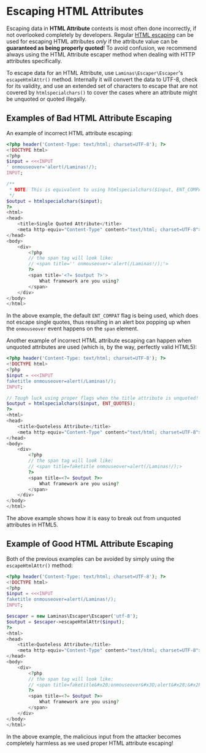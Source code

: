 # Escaping HTML Attributes

Escaping data in **HTML Attribute** contexts is most often done incorrectly, if
not overlooked completely by developers. Regular [HTML
escaping](escaping-html.md) can be used for escaping HTML attributes *only* if
the attribute value can be **guaranteed as being properly quoted**! To avoid
confusion, we recommend always using the HTML Attribute escaper method when
dealing with HTTP attributes specifically.

To escape data for an HTML Attribute, use `Laminas\Escaper\Escaper`'s
`escapeHtmlAttr()` method.  Internally it will convert the data to UTF-8, check
for its validity, and use an extended set of characters to escape that are not
covered by `htmlspecialchars()` to cover the cases where an attribute might be
unquoted or quoted illegally.

## Examples of Bad HTML Attribute Escaping

An example of incorrect HTML attribute escaping:

```php
<?php header('Content-Type: text/html; charset=UTF-8'); ?>
<!DOCTYPE html>
<?php
$input = <<<INPUT
' onmouseover='alert(/Laminas!/);
INPUT;

/**
 * NOTE: This is equivalent to using htmlspecialchars($input, ENT_COMPAT)
 */
$output = htmlspecialchars($input);
?>
<html>
<head>
    <title>Single Quoted Attribute</title>
    <meta http-equiv="Content-Type" content="text/html; charset=UTF-8">
</head>
<body>
    <div>
        <?php
        // the span tag will look like:
        // <span title='' onmouseover='alert(/Laminas!/);'>
        ?>
        <span title='<?= $output ?>'>
            What framework are you using?
        </span>
    </div>
</body>
</html>
```

In the above example, the default `ENT_COMPAT` flag is being used, which does
not escape single quotes, thus resulting in an alert box popping up when the
`onmouseover` event happens on the `span` element.

Another example of incorrect HTML attribute escaping can happen when unquoted
attributes are used (which is, by the way, perfectly valid HTML5):

```php
<?php header('Content-Type: text/html; charset=UTF-8'); ?>
<!DOCTYPE html>
<?php
$input = <<<INPUT
faketitle onmouseover=alert(/Laminas!/);
INPUT;

// Tough luck using proper flags when the title attribute is unquoted!
$output = htmlspecialchars($input, ENT_QUOTES);
?>
<html>
<head>
    <title>Quoteless Attribute</title>
    <meta http-equiv="Content-Type" content="text/html; charset=UTF-8">
</head>
<body>
    <div>
        <?php
        // the span tag will look like:
        // <span title=faketitle onmouseover=alert(/Laminas!/);>
        ?>
        <span title=<?= $output ?>>
            What framework are you using?
        </span>
    </div>
</body>
</html>
```

The above example shows how it is easy to break out from unquoted attributes in
HTML5.

## Example of Good HTML Attribute Escaping

Both of the previous examples can be avoided by simply using the
`escapeHtmlAttr()` method:

```php
<?php header('Content-Type: text/html; charset=UTF-8'); ?>
<!DOCTYPE html>
<?php
$input = <<<INPUT
faketitle onmouseover=alert(/Laminas!/);
INPUT;

$escaper = new Laminas\Escaper\Escaper('utf-8');
$output = $escaper->escapeHtmlAttr($input);
?>
<html>
<head>
    <title>Quoteless Attribute</title>
    <meta http-equiv="Content-Type" content="text/html; charset=UTF-8">
</head>
<body>
    <div>
        <?php
        // the span tag will look like:
        // <span title=faketitle&#x20;onmouseover&#x3D;alert&#x28;&#x2F;Laminas&#x21;&#x2F;&#x29;&#x3B;>
        ?>
        <span title=<?= $output ?>>
            What framework are you using?
        </span>
    </div>
</body>
</html>
```

In the above example, the malicious input from the attacker becomes completely
harmless as we used proper HTML attribute escaping!

